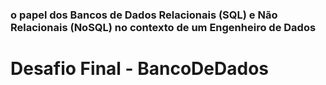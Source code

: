 ### o papel dos Bancos de Dados Relacionais (SQL) e Não Relacionais (NoSQL) no contexto de um Engenheiro de Dados
# Desafio Final - BancoDeDados

